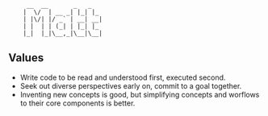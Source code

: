 		 __  __       _   _   
		|  \/  | __ _| |_| |_ 
		| |\/| |/ _` | __| __|
		| |  | | (_| | |_| |_ 
		|_|  |_|\__,_|\__|\__|

## Values

- Write code to be read and understood first, executed second.
- Seek out diverse perspectives early on, commit to a goal together.
- Inventing new concepts is good, but simplifying concepts and worflows to their core components is better.

